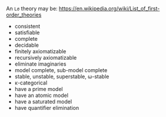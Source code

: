 

An `Lσ` theory may be:
https://en.wikipedia.org/wiki/List_of_first-order_theories

- consistent
- satisfiable
- complete
- decidable
- finitely axiomatizable
- recursively axiomatizable
- eliminate imaginaries
- model complete, sub-model complete
- stable, unstable, superstable, ω-stable
- κ-categorical
- have a prime model
- have an atomic model
- have a saturated model
- have quantifier elimination
